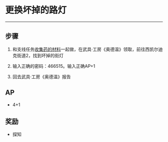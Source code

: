 # 更换坏掉的路灯

---

## 步骤

1. 和支线任务[收集药的材料](/game/TheLegendOfHeroes/SenNoKiseki/quests/%E6%94%B6%E9%9B%86%E8%8D%AF%E7%9A%84%E6%9D%90%E6%96%99.md)一起做，在武具·工房《奥德温》领取，前往西凯尔迪克街道2，找到坏掉的街灯

2. 输入正确的密码：466515。输入正确AP+1

3. 回去武具·工房《奥德温》报告

## AP

- 4+1

## 奖励

- 探知